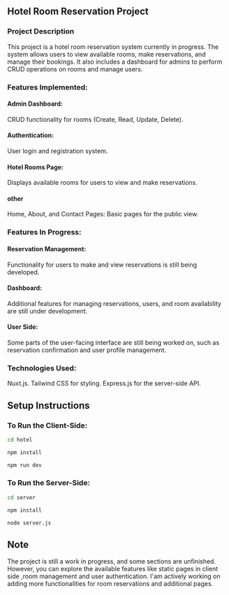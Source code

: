 ## Hotel Room Reservation Project

### Project Description

This project is a hotel room reservation system currently in progress. The system allows users to view available rooms, make reservations, and manage their bookings. It also includes a dashboard for admins to perform CRUD operations on rooms and manage users.


### Features Implemented:
#### Admin Dashboard: 
CRUD functionality for rooms (Create, Read, Update, Delete).

#### Authentication: 
User login and registration system.

#### Hotel Rooms Page:
 Displays available rooms for users to view and make reservations.
 #### other
Home, About, and Contact Pages: Basic pages for the public view.


### Features In Progress:

#### Reservation Management: 
Functionality for users to make and view reservations is still being developed.

#### Dashboard: 
Additional features for managing reservations, users, and room availability are still under development.

#### User Side:
 Some parts of the user-facing interface are still being worked on, such as reservation confirmation and user profile management.

### Technologies Used:
Nuxt.js.
Tailwind CSS for styling.
Express.js for the server-side API.


## Setup Instructions

### To Run the Client-Side:
```bash
cd hotel

npm install

npm run dev

```

### To Run the Server-Side:

```bash
cd server

npm install

node server.js


```

## Note
The project is still a work in progress, and some sections are unfinished. However, you can explore the available features like static pages in client side ,room management and user authentication. I'am actively working on adding more functionalities for room reservations and additional pages.

